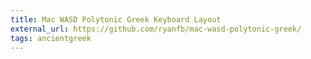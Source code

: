 ```yaml
---
title: Mac WASD Polytonic Greek Keyboard Layout
external_url: https://github.com/ryanfb/mac-wasd-polytonic-greek/
tags: ancientgreek
---
```


